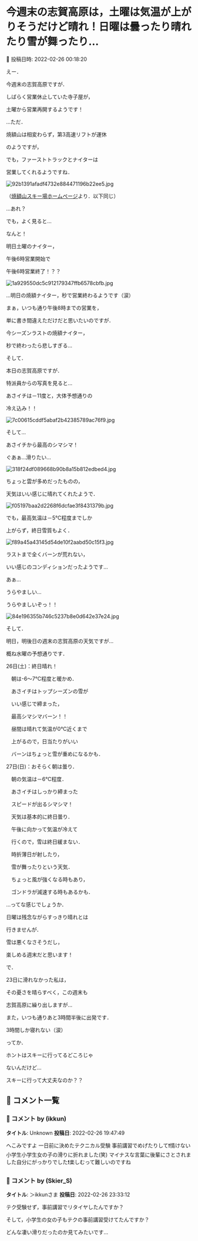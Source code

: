 # 今週末の志賀高原は，土曜は気温が上がりそうだけど晴れ！日曜は曇ったり晴れたり雪が舞ったり…

📅 投稿日時: 2022-02-26 00:18:20

えー．


今週末の志賀高原ですが．


しばらく営業休止していた寺子屋が，


土曜から営業再開するようです！





…ただ．


焼額山は相変わらず，第3高速リフトが運休


のようですが，


でも，ファーストトラックとナイターは


営業してくれるようですね．




![92b1391afadf4732e884471196b22ee5.jpg](images/92b1391afadf4732e884471196b22ee5.jpg)




（[焼額山スキー場ホームページ](https://www.princehotels.co.jp/ski/shiga/winter/)より．以下同じ）





…あれ？


でも，よく見ると…


なんと！


明日土曜のナイター，


午後6時営業開始で


午後6時営業終了！？？




![1a929550dc5c912179347ffb6578cbfb.jpg](images/1a929550dc5c912179347ffb6578cbfb.jpg)







…明日の焼額ナイター，秒で営業終わるようです（涙）





まぁ，いつも通り午後8時までの営業を，


単に書き間違えただけだと思いたいのですが．


今シーズンラストの焼額ナイター，


秒で終わったら悲しすぎる…





そして．


本日の志賀高原ですが．


特派員からの写真を見ると…


あさイチは－11度と，大体予想通りの


冷え込み！！




![7c00615cddf5abaf2b42385789ac76f9.jpg](images/7c00615cddf5abaf2b42385789ac76f9.jpg)




そして…


あさイチから最高のシマシマ！


ぐあぁ…滑りたい…




![318f24df089668b90b8a15b812edbed4.jpg](images/318f24df089668b90b8a15b812edbed4.jpg)




ちょっと雲が多めだったものの，


天気はいい感じに晴れてくれたようで．




![f05197baa2d2268f6dcfae3f8431379b.jpg](images/f05197baa2d2268f6dcfae3f8431379b.jpg)




でも，最高気温は－5℃程度までしか


上がらず，終日雪質もよく．




![f89a45a43145d54de10f2aabd50c15f3.jpg](images/f89a45a43145d54de10f2aabd50c15f3.jpg)




ラストまで全くバーンが荒れない，


いい感じのコンディションだったようです…


あぁ…


うらやましい…


うらやましいぞっ！！




![84e196355b746c5237b8e0d642e37e24.jpg](images/84e196355b746c5237b8e0d642e37e24.jpg)







そして．


明日，明後日の週末の志賀高原の天気ですが…


概ね水曜の予想通りです．





26日(土)：終日晴れ！


　朝は-6～7℃程度と暖かめ．


　あさイチはトップシーズンの雪が


　いい感じで締まった，


　最高シマシマバーン！！


　昼間は晴れて気温が0℃近くまで


　上がるので，日当たりがいい


　バーンはちょっと雪が重めになるかも．





27日(日)：おそらく朝は曇り．


　朝の気温は－6℃程度．


　あさイチはしっかり締まった


　スピードが出るシマシマ！


　天気は基本的に終日曇り．


　午後に向かって気温が冷えて


　行くので，雪は終日緩まない．


　時折薄日が射したり，


　雪が舞ったりという天気．


　ちょっと風が強くなる時もあり，


　ゴンドラが減速する時もあるかも．





…ってな感じでしょうか．


日曜は残念ながらすっきり晴れとは


行きませんが．


雪は悪くなさそうだし，


楽しめる週末だと思います！





で．


23日に滑れなかった私は，


その憂さを晴らすべく，この週末も


志賀高原に繰り出しますが…


また，いつも通りあと3時間半後に出発です．


3時間しか寝れない（涙）





ってか．


ホントはスキーに行ってるどころじゃ


ないんだけど…


スキーに行って大丈夫なのか？？

## 💬 コメント一覧

### 💬 コメント by (ikkun)
**タイトル**: Unknown
**投稿日**: 2022-02-26 19:47:49

へこみですよ  一日前に決めたテクニカル受験 事前講習でめげたりして❗情けない小学生小学生女の子の滑りに折れました(笑) マイナスな言葉に後輩にさとされました自分にがっかりでした❗楽しむって難しいのですね

### 💬 コメント by (Skier_S)
**タイトル**: ＞ikkunさま
**投稿日**: 2022-02-26 23:33:12

テク受験せず，事前講習でリタイヤしたんですか？

そして，小学生の女の子もテクの事前講習受けてたんですか？

どんな凄い滑りだったのか見てみたいです…

